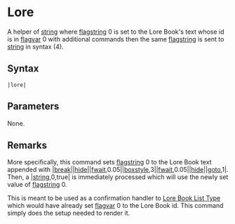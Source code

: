 # Lore

A helper of [string](String.md) where [flagstring](../../Flags%20arrays/flagstring.md) 0 is set to the Lore Book's text whose id is in [flagvar](../../Flags%20arrays/flagvar.md) 0 with additional commands then the same [flagstring](../../Flags%20arrays/flagstring.md) is sent to [string](String.md) in syntax (4).

## Syntax

````
|lore|
````

## Parameters

None.

## Remarks

More specifically, this command sets [flagstring](../../Flags%20arrays/flagstring.md) 0 to the Lore Book text appended with |[break](Break.md)\||[hide](Hide.md)\||[fwait](Fwait.md),0.05||[boxstyle](Boxstyle.md),3||[fwait](Fwait.md),0.05||[hide](Hide.md)\||[goto](Goto.md),1|. Then, a |[string](String.md),0,true| is immediately processed which will use the newly set value of [flagstring](../../Flags%20arrays/flagstring.md) 0.

This is meant to be used as a confirmation handler to [Lore Book List Type](../../ItemList/List%20Types%20Group%20Details/Lore%20Book%20List%20Type.md) which would have already set [flagvar](../../Flags%20arrays/flagvar.md) 0 to the Lore Book id. This command simply does the setup needed to render it.
